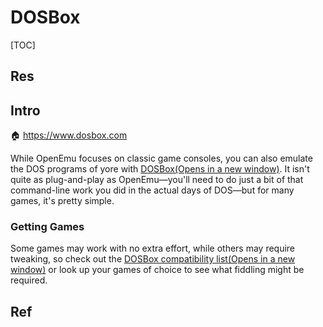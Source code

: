 # DOSBox

[TOC]



## Res


## Intro
🏠 https://www.dosbox.com

While OpenEmu focuses on classic game consoles, you can also emulate the DOS programs of yore with [DOSBox(Opens in a new window)](https://www.dosbox.com/). It isn't quite as plug-and-play as OpenEmu—you'll need to do just a bit of that command-line work you did in the actual days of DOS—but for many games, it's pretty simple.

### Getting Games
Some games may work with no extra effort, while others may require tweaking, so check out the [DOSBox compatibility list(Opens in a new window)](https://www.dosbox.com/comp_list.php?letter=a) or look up your games of choice to see what fiddling might be required.



## Ref

